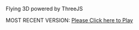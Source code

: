 Flying 3D powered by ThreeJS

MOST RECENT VERSION: [Please Click here to Play](https://rawcdn.githack.com/alperenbutun/Flying-3d/cb06937/index.html)

